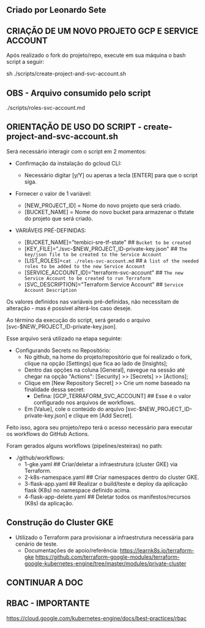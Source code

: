 ## Criado por Leonardo Sete ##
## CRIAÇÃO DE UM NOVO PROJETO GCP E SERVICE ACCOUNT ##
Após realizado o fork do projeto/repo, execute em sua máquina o bash script a seguir:

sh ./scripts/create-project-and-svc-account.sh
## OBS - Arquivo consumido pelo script ##
./scripts/roles-svc-account.md

## ORIENTAÇÃO DE USO DO SCRIPT - create-project-and-svc-account.sh ##

Será necessário interagir com o script em 2 momentos:

- Confirmação da instalação do gcloud CLI:
    * Necessário digitar [y/Y] ou apenas a tecla [ENTER] para que o script siga.

- Fornecer o valor de 1 variável:
    * [NEW_PROJECT_ID] = Nome do novo projeto que será criado.
    * [BUCKET_NAME] = Nome do novo bucket para armazenar o tfstate do projeto que será criado.

- VARIÁVEIS PRÉ-DEFINIDAS:
    * [BUCKET_NAME]="tembici-sre-tf-state" ## `Bucket to be created`
    * [KEY_FILE]="./svc-$NEW_PROJECT_ID-private-key.json" ## `The key/json file to be created to the Service Account`
    * [LIST_ROLES]=`cat ./roles-svc-account.md` ## `A list of the needed roles to be added to the new Service Account`
    * [SERVICE_ACCOUNT_ID]="terraform-svc-account" ## `The new Service Account to be created to run Terraform`
    * [SVC_DESCRIPTION]="Terraform Service Account" ## `Service Account Description`

Os valores definidos nas variáveis pré-definidas, não necessitam de alteração - mas é possível alterá-los
caso deseje.

Ao término da execução do script, será gerado o arquivo [svc-$NEW_PROJECT_ID-private-key.json].

Esse arquivo será utilizado na etapa seguinte:
- Configurando Secrets no Repositório:
    * No github, na home do projeto/repositório que foi realizado o fork, clique na opção [Settings] que fica ao lado de [Insights];
    * Dentro das opções na coluna [General], navegue na sessão até chegar na opção "Actions": [Security] >> [Secrets] >> [Actions];
    * Clique em [New Repository Secret] >> Crie um nome baseado na finalidade dessa secret:
        - Defina: [GCP_TERRAFORM_SVC_ACCOUNT] ## Esse é o valor configurado nos arquivos de workflows.
    * Em [Value], cole o conteúdo do arquivo [svc-$NEW_PROJECT_ID-private-key.json] e clique em [Add Secret].

Feito isso, agora seu projeto/repo terá o acesso necessário para executar os workflows do GitHub Actions.

Foram gerados alguns workflows (pipelines/esteiras) no path:
-  ./github/workflows:
    * 1-gke.yaml ## Criar/deletar a infraestrutura (cluster GKE) via Terraform.
    * 2-k8s-namespace.yaml ## Criar namespaces dentro do cluster GKE.
    * 3-flask-app.yaml ## Realizar o build/teste e deploy da aplicação flask (K8s) no namespace definido acima.
    * 4-flask-app-delete.yaml ## Deletar todos os manifestos/recursos (K8s) da aplicação.


## Construção do Cluster GKE ##
- Utilizado o Terraform para provisionar a infraestrutura necessária para cenário de teste.
    * Documentações de apoio/referência: 
        https://learnk8s.io/terraform-gke
        https://github.com/terraform-google-modules/terraform-google-kubernetes-engine/tree/master/modules/private-cluster
        

##
## CONTINUAR A DOC ##
##
## RBAC - IMPORTANTE ##
https://cloud.google.com/kubernetes-engine/docs/best-practices/rbac
